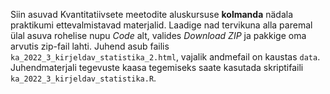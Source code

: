 Siin asuvad Kvantitatiivsete meetodite aluskursuse **kolmanda** nädala praktikumi ettevalmistavad materjalid. Laadige nad tervikuna alla paremal ülal asuva rohelise nupu *Code* alt, valides *Download ZIP* ja pakkige oma arvutis zip-fail lahti. Juhend asub failis `ka_2022_3_kirjeldav_statistika_2.html`, vajalik andmefail on kaustas `data`. Juhendmaterjali tegevuste kaasa tegemiseks saate kasutada skriptifaili `ka_2022_3_kirjeldav_statistika.R`.
